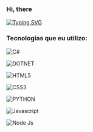 ### Hi, there
[![Typing SVG](https://readme-typing-svg.demolab.com?font=lucila+console&pause=1000&color=F7F7F7&center=verdadeiro&vCenter=verdadeiro&repeat=verdadeiro&width=435&lines=hi%2C+there!;i'm+sara+and...;i'm+%F0%9F%94%99%F0%9F%94%9A+developer+)](https://git.io/typing-svg)

### Tecnologias que eu utilizo:
![C#](https://img.shields.io/badge/-cSharp-0D1117?style=for-the-badge&logo=csharp&logoColor=9400D3&labelColor=0D1117)&nbsp; 

![DOTNET](https://img.shields.io/badge/-.net-0D1117?style=for-the-badge&logo=dotnet&logoColor=9400D3&labelColor=0D1117)&nbsp; 

![HTML5](https://img.shields.io/badge/-html5-0D1117?style=for-the-badge&logo=html5&logoColor=orange&labelColor=0D1117)&nbsp; 

![CSS3](https://img.shields.io/badge/-CSS-0D1117?style=for-the-badge&logo=CSS3&logoColor=1572B6&labelColor=0D1117)&nbsp;

![PYTHON](https://img.shields.io/badge/-python-0D1117?style=for-the-badge&logo=python&logoColor=31A8FF&labelColor=0D1117)&nbsp; 

![Javascript](https://img.shields.io/badge/-javascript-0D1117?style=for-the-badge&logo=javascript&logoColor=ecd23b&labelColor=0D1117)&nbsp;

![Node Js](https://img.shields.io/badge/-node_js-0D1117?style=for-the-badge&logo=node.js&logoColor=339933&labelColor=0D1117)&nbsp;



